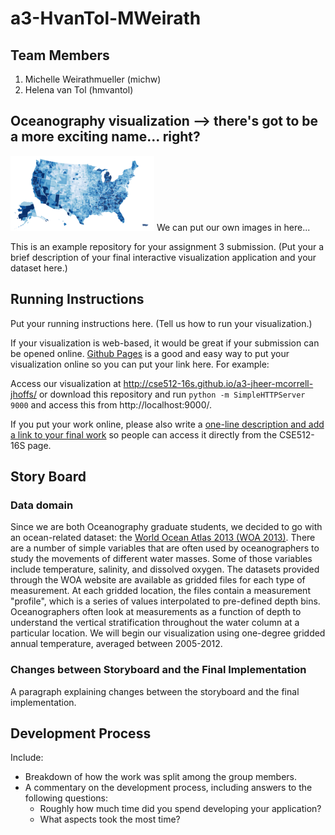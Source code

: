a3-HvanTol-MWeirath
===============

## Team Members

1. Michelle Weirathmueller (michw)
2. Helena van Tol (hmvantol)

## Oceanography visualization --> there's got to be a more exciting name... right?

![Thumbnail](thumbnail.png)
We can put our own images in here...

This is an example repository for your assignment 3 submission.
(Put your a brief description of your final interactive visualization application and your dataset here.)


## Running Instructions

Put your running instructions here. (Tell us how to run your visualization.)

If your visualization is web-based,  it would be great if your submission can be opened online. [Github Pages](http://pages.github.com/) is a good and easy way to put your visualization online so you can put your link here.  For example:

Access our visualization at http://cse512-16s.github.io/a3-jheer-mcorrell-jhoffs/ or download this repository and run `python -m SimpleHTTPServer 9000` and access this from http://localhost:9000/.

If you put your work online, please also write a [one-line description and add a link to your final work](http://note.io/1n3u46s) so people can access it directly from the CSE512-16S page.

## Story Board

### Data domain
Since we are both Oceanography graduate students, we decided to go with an ocean-related dataset: the [World Ocean Atlas 2013 (WOA 2013)](http://www.nodc.noaa.gov/OC5/woa13/woa13data.html). There are a number of simple variables that are often used by oceanographers to study the movements of different water masses. Some of those variables include temperature, salinity, and dissolved oxygen. The datasets provided through the WOA website are available as gridded files for each type of measurement. At each gridded location, the files contain a measurement "profile", which is a series of values interpolated to pre-defined depth bins. Oceanographers often look at measurements as a function of depth to understand the vertical stratification throughout the water column at a particular location. We will begin our visualization using one-degree gridded annual temperature, averaged between 2005-2012.


### Changes between Storyboard and the Final Implementation

A paragraph explaining changes between the storyboard and the final implementation.


## Development Process

Include:
- Breakdown of how the work was split among the group members.
- A commentary on the development process, including answers to the following questions:
  - Roughly how much time did you spend developing your application?
  - What aspects took the most time?
